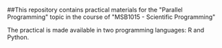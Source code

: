 ##This repository contains practical materials for the "Parallel Programming" topic in the course of "MSB1015 - Scientific Programming" 

The practical is made available in two programming languages: R and Python.


